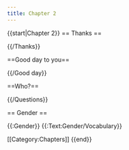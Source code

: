 ```yaml
---
title: Chapter 2
---
```


{{start|Chapter 2}}
== Thanks ==

{{/Thanks}}

==Good day to you==

{{/Good day}}

==Who?==

{{/Questions}}

== Gender ==

{{:Gender}}
{{:Text:Gender/Vocabulary}}


[[Category:Chapters]]
{{end}}